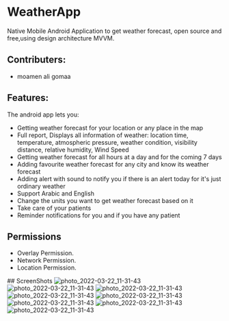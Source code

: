 # WeatherApp

 Native Mobile Android Application to get weather forecast, open source and free,using design architecture MVVM.
 
 
## Contributers:

* moamen ali gomaa

## Features:

The android app lets you:
* Getting weather forecast for your location or any place in the map
* Full report, Displays all information of weather: location time, temperature, atmospheric pressure, weather condition, 
visibility distance, relative humidity, Wind Speed
*  Getting weather forecast for all hours at a day and for the coming 7 days
* Adding favourite weather forecast for any city and know its weather forecast
* Adding alert with sound to notify you if there is an alert today for it's just ordinary weather
* Support Arabic and English
* Change the units you want to get weather forecast based on it
* Take care of your patients
* Reminder notifications for you and if you have any patient

## Permissions

* Overlay Permission.
* Network Permission.
* Location Permission.

## ScreenShots
![photo_2022-03-22_11-31-43](https://github.com/MoamenAliGomaa/Weather-Forecast-App/blob/master/screen_shots/photo_2023-03-15_17-33-13%20(4).jpg)
![photo_2022-03-22_11-31-43](https://github.com/MoamenAliGomaa/Weather-Forecast-App/blob/master/screen_shots/photo_2023-03-15_17-33-13%20(2).jpg)
![photo_2022-03-22_11-31-43](https://github.com/MoamenAliGomaa/Weather-Forecast-App/blob/master/screen_shots/photo_2023-03-15_17-33-13%20(3).jpg)
![photo_2022-03-22_11-31-43](https://github.com/MoamenAliGomaa/Weather-Forecast-App/blob/master/screen_shots/photo_2023-03-15_17-33-13%20(5).jpg)
![photo_2022-03-22_11-31-43](https://github.com/MoamenAliGomaa/Weather-Forecast-App/blob/master/screen_shots/photo_2023-03-15_17-33-13%20(6).jpg)
![photo_2022-03-22_11-31-43](https://github.com/MoamenAliGomaa/Weather-Forecast-App/blob/master/screen_shots/photo_2023-03-15_17-33-13%20(7).jpg)
![photo_2022-03-22_11-31-43](https://github.com/MoamenAliGomaa/Weather-Forecast-App/blob/master/screen_shots/photo_2023-03-15_17-33-13%20(8).jpg)
![photo_2022-03-22_11-31-43](https://github.com/MoamenAliGomaa/Weather-Forecast-App/blob/master/screen_shots/photo_2023-03-15_17-33-13.jpg)

